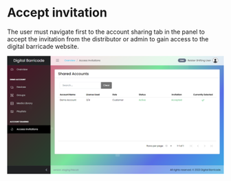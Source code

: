 # Accept invitation

<div class="description">

The user must navigate first to the account sharing tab in the panel to accept the invitation from the distributor or admin to gain access to the digital barricade website.

![screenshot](../images/image20.png ":size=100%")

</div>
